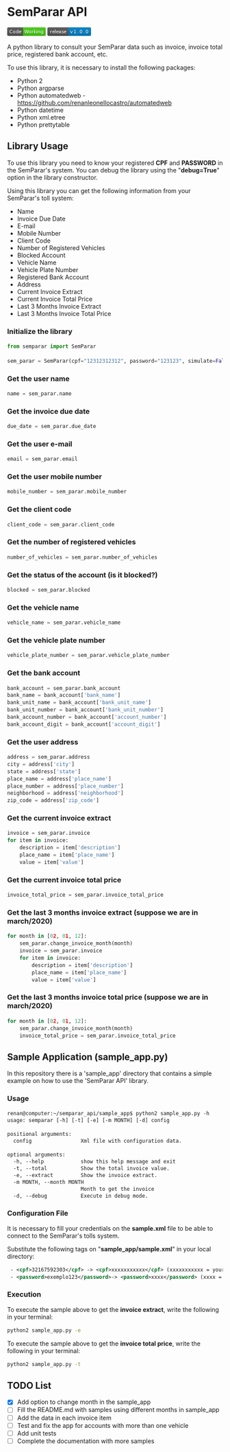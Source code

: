 # SemParar API 

![status](images/working.png) ![release](images/release.png)

A python library to consult your SemParar data such as invoice, invoice total price, registered bank account, etc.

To use this library, it is necessary to install the following packages:
 - Python 2
 - Python argparse
 - Python automatedweb - https://github.com/renanleonellocastro/automatedweb
 - Python datetime
 - Python xml.etree
 - Python prettytable

## Library Usage

To use this library you need to know your registered  **CPF** and **PASSWORD** in the SemParar's system.
You can debug the library using the "**debug=True**" option in the library constructor.

Using this library you can get the following information from your SemParar's toll system:
- Name
- Invoice Due Date
- E-mail
- Mobile Number
- Client Code
- Number of Registered Vehicles
- Blocked Account
- Vehicle Name
- Vehicle Plate Number
- Registered Bank Account
- Address
- Current Invoice Extract
- Current Invoice Total Price
- Last 3 Months Invoice Extract
- Last 3 Months Invoice Total Price

### Initialize the library

```python
from semparar import SemParar

sem_parar = SemParar(cpf="12312312312", password="123123", simulate=False, debug=False)
```

### Get the user name

```python
name = sem_parar.name
```

### Get the invoice due date

```python
due_date = sem_parar.due_date
```

### Get the user e-mail

```python
email = sem_parar.email
```

### Get the user mobile number

```python
mobile_number = sem_parar.mobile_number
```

### Get the client code

```python
client_code = sem_parar.client_code
```

### Get the number of registered vehicles

```python
number_of_vehicles = sem_parar.number_of_vehicles
```

### Get the status of the account (is it blocked?)

```python
blocked = sem_parar.blocked
```

### Get the vehicle name

```python
vehicle_name = sem_parar.vehicle_name
```

### Get the vehicle plate number

```python
vehicle_plate_number = sem_parar.vehicle_plate_number
```

### Get the bank account

```python
bank_account = sem_parar.bank_account
bank_name = bank_account['bank_name']
bank_unit_name = bank_account['bank_unit_name']
bank_unit_number = bank_account['bank_unit_number']
bank_account_number = bank_account['account_number']
bank_account_digit = bank_account['account_digit']
```

### Get the user address

```python
address = sem_parar.address
city = address['city']
state = address['state']
place_name = address['place_name']
place_number = address['place_number']
neighborhood = address['neighborhood']
zip_code = address['zip_code']
```

### Get the current invoice extract

```python
invoice = sem_parar.invoice
for item in invoice:
    description = item['description']
    place_name = item['place_name']
    value = item['value']
```

### Get the current invoice total price

```python
invoice_total_price = sem_parar.invoice_total_price
```

### Get the last 3 months invoice extract (suppose we are in march/2020)

```python
for month in [02, 01, 12]:
    sem_parar.change_invoice_month(month)
    invoice = sem_parar.invoice
    for item in invoice:
        description = item['description']
        place_name = item['place_name']
        value = item['value']
```

### Get the last 3 months invoice total price (suppose we are in march/2020)

```python
for month in [02, 01, 12]:
    sem_parar.change_invoice_month(month)
    invoice_total_price = sem_parar.invoice_total_price
```

## Sample Application (sample_app.py)

In this repository there is a 'sample_app' directory that contains a simple example on how
to use the 'SemParar API' library.

### Usage
```
renan@computer:~/semparar_api/sample_app$ python2 sample_app.py -h
usage: semparar [-h] [-t] [-e] [-m MONTH] [-d] config

positional arguments:
  config                Xml file with configuration data.

optional arguments:
  -h, --help            show this help message and exit
  -t, --total           Show the total invoice value.
  -e, --extract         Show the invoice extract.
  -m MONTH, --month MONTH
                        Month to get the invoice
  -d, --debug           Execute in debug mode.
```
### Configuration File
  
It is necessary to fill your credentials on the **sample.xml** file to be able to connect to the
SemParar's tolls system.

Substitute the following tags on "**sample_app/sample.xml**" in your local directory:
```xml
 - <cpf>32167592303</cpf> -> <cpf>xxxxxxxxxxx</cpf> (xxxxxxxxxxx = your cpf number)
 - <password>exemplo123</password>-> <password>xxxx</password> (xxxx = your SemParar's password)
```
### Execution

To execute the sample above to get the **invoice extract**, write the following in your terminal:
```sh
python2 sample_app.py -e
```

To execute the sample above to get the **invoice total price**, write the following in your terminal:
```sh
python2 sample_app.py -t
```

## TODO List

- [x] Add option to change month in the sample_app
- [ ] Fill the README.md with samples using different months in sample_app
- [ ] Add the data in each invoice item
- [ ] Test and fix the app for accounts with more than one vehicle
- [ ] Add unit tests
- [ ] Complete the documentation with more samples

